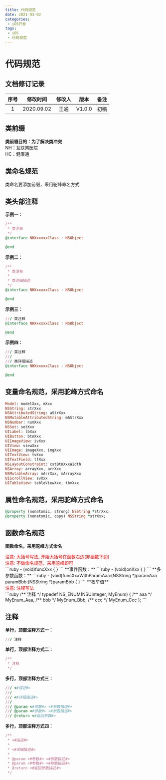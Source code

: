 ```yaml
---
title: 代码规范
date: 2021-03-02
categories:
 - iOS开发
tags:
 - iOS
 - 代码规范
---
```


# 代码规范

## 文档修订记录
| 序号 |  修改时间  | 修改人 |  版本  | 备注 |
|:----:|:----------:|:------:|:------:|:----:|
|  1   | 2020.09.02 |  王通  | V1.0.0 | 初稿 |

## 类前缀
**类前缀目的：为了解决类冲突**   
NH：互联网医院   
HC：健康通   

## 类命名规范
类命名要添加前缀，采用驼峰命名方式    

## 类头部注释
**示例一：**
```ruby
/**
 * 类注释
 */
@interface NHXxxxxxClass : NSObject

@end
```
**示例二：**
```ruby
/**
 * 类注释
 *
 * 类详细描述
 */
@interface NHXxxxxxClass : NSObject

@end
```
**示例三：**
```ruby
/// 类注释
@interface NHXxxxxxClass : NSObject

@end
```
**示例四：**
```ruby
/// 类注释
///
/// 类详细描述
@interface NHXxxxxxClass : NSObject

@end
```

## 变量命名规范，采用驼峰方式命名
```ruby
Model: modelXxx, mXxx
NSString: strXxx  
NSAttributedString: aStrXxx    
NSMutableAttributedString: mAStrXxx 
NSNumber: numXxx
NSSet: setXxx
UILabel: lbXxx  
UIButton: btnXxx  
UIImageView: ivXxx  
UIView: viewXxx  
UIImage: imageXxx, imgXxx 
UITextView: tvXxx  
UITextField: tfXxx 
NSLayoutConstraint: cstBtnXxxWidth  
NSArray: arrayXxx, arrXxx 
NSMutableArray: mArrXxx, mArrayXxx  
UIScrollView: svXxx  
UITableView: tableViewXxx, tbvXxx
```

## 属性命名规范，采用驼峰方式命名
```ruby
@property (nonatomic, strong) NSString *strXxx;
@property (nonatomic, copy) NSString *strXxx;
```

## 函数命名规范
**函数命名，采用驼峰方式命名**
<div style="color: red">注意: 大括号写法, 开始大括号在函数右边(非函数下边)</div>
<div style="color: red">注意: 不做命名规范，采用驼峰即可</div>
```ruby
- (void)funcXxx {
}
```
**事件函数：**
```ruby
- (void)onXxx {
}
```
**多参数函数：**
```ruby
- (void)funcXxxWithParamAaa:(NSString *)paramAaa
                   paramBbb:(NSString *)paramBbb {
}
```
**枚举值**
<div style="color: red">注意: 注释写法</div>
```ruby
/**
 注释
 */
typedef NS_ENUM(NSUInteger, MyEnum) {
    /** aaa */
    MyEnum_Aaa,
    /** bbb */
    MyEnum_Bbb,
    /** ccc */
    MyEnum_Ccc
};
```

## 注释
**单行，顶部注释方式一：**
```ruby
/// 注释
```
**单行，顶部注释方式二：**
```ruby
/**
 * 注释
 */
```
**多行，顶部注释方式三：**
```ruby
/// <#描述#>
///
/// <#详细描述#>
///
/// @param <#参数#> <#参数描述#>
/// @param <#参数#> <#参数描述#>
/// @return <#返回参数#>
```
**多行，顶部注释方式四：**
```ruby
/**
 * <#描述#>
 *
 * <#详细描述#>
 *
 * @param <#参数#> <#参数描述#>
 * @param <#参数#> <#参数描述#>
 * @return <#返回参数描述#>
 */
```